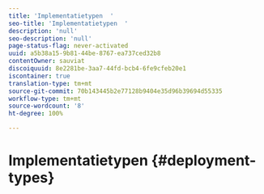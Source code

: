 ```yaml
---
title: 'Implementatietypen  '
seo-title: 'Implementatietypen  '
description: 'null'
seo-description: 'null'
page-status-flag: never-activated
uuid: a5b38a15-9b81-44be-8767-ea737ced32b8
contentOwner: sauviat
discoiquuid: 8e2281be-3aa7-44fd-bcb4-6fe9cfeb20e1
iscontainer: true
translation-type: tm+mt
source-git-commit: 70b143445b2e77128b9404e35d96b39694d55335
workflow-type: tm+mt
source-wordcount: '8'
ht-degree: 100%

---
```



# Implementatietypen {#deployment-types}

